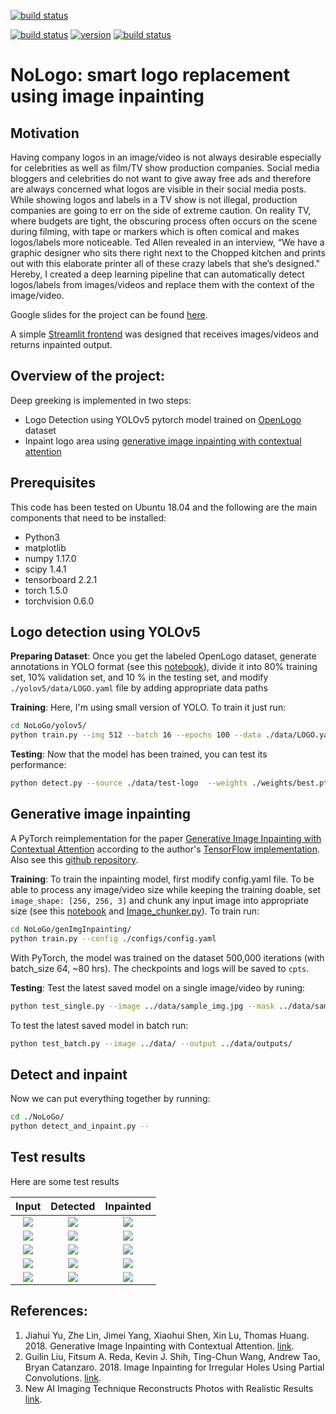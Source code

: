 [![build status](https://img.shields.io/badge/build-passing-green.svg)]()

[![build status](https://img.shields.io/badge/made%20with-python-cyan.svg)](https://www.python.org/)
[![version](https://img.shields.io/badge/PyTorch%20-%23EE4C2C.svg?&style=for-the-badge&logo=PyTorch&logoColor=white)](https://img.shields.io/badge/PyTorch%20-%23EE4C2C.svg?&style=for-the-badge&logo=PyTorch&logoColor=white)
[![build status](https://img.shields.io/badge/opencv-v4.2.0.34-gold.svg)](https://pypi.org/project/opencv-python/)

# NoLogo: smart logo replacement using image inpainting

## Motivation
Having company logos in an image/video is not always desirable especially for celebrities as well as film/TV show production companies. Social media bloggers and celebrities do not want to give away free ads and therefore are always concerned what logos are visible in their social media posts. While showing logos and labels in a TV show is not illegal, production companies are going to err on the side of extreme caution. On reality TV, where budgets are tight, the obscuring process often occurs on the scene during filming, with tape or markers which is often comical and makes logos/labels more noticeable. Ted Allen revealed in an interview, “We have a graphic designer who sits there right next to the Chopped kitchen and prints out with this elaborate printer all of these crazy labels that she’s designed." Hereby, I created a deep learning pipeline that can automatically detect logos/labels from images/videos and replace them with the context of the image/video.

Google slides for the project can be found [here]().

A simple [Streamlit frontend](http://54.67.95.39:8501/) was designed that receives images/videos and returns inpainted output.
![]()

## Overview of the project:
Deep greeking is implemented in two steps:

- Logo Detection using YOLOv5 pytorch model trained on [OpenLogo](https://qmul-openlogo.github.io/) dataset
- Inpaint logo area using [generative image inpainting with contextual attention](https://arxiv.org/abs/1801.07892)

## Prerequisites
This code has been tested on Ubuntu 18.04 and the following are the main components that need to be installed:
- Python3
- matplotlib 
- numpy 1.17.0
- scipy 1.4.1
- tensorboard 2.2.1
- torch 1.5.0
- torchvision 0.6.0

## Logo detection using YOLOv5
**Preparing Dataset**: Once you get the labeled OpenLogo dataset, generate annotations in YOLO format (see this [notebook]()), divide it into 80% training set, 10% validation set, and 10 % in the testing set, and modify `./yolov5/data/LOGO.yaml` file by adding appropriate data paths

**Training**: Here, I'm using small version of YOLO. To train it just run:
```bash
cd NoLoGo/yolov5/
python train.py --img 512 --batch 16 --epochs 100 --data ./data/LOGO.yaml --cfg ./models/yolov5s.yaml --weights '' --device 0
```

**Testing**: Now that the model has been trained, you can test its performance:
```bash
python detect.py --source ./data/test-logo  --weights ./weights/best.pt --conf 0.3 --save-txt
```

## Generative image inpainting
A PyTorch reimplementation for the paper [Generative Image Inpainting with Contextual Attention](https://arxiv.org/abs/1801.07892) according to the author's [TensorFlow implementation](https://github.com/JiahuiYu/generative_inpainting). Also see this [github repository](https://github.com/daa233/generative-inpainting-pytorch).

**Training**: To train the inpainting model, first modify config.yaml file. To be able to process any image/video size while keeping the training doable, set `image_shape: [256, 256, 3]` and chunk any input image into appropriate size (see this [notebook]() and [Image_chunker.py]()). To train run:
```bash
cd NoLoGo/genImgInpainting/
python train.py --config ./configs/config.yaml
```
With PyTorch, the model was trained on the dataset 500,000 iterations (with batch_size 64, ~80 hrs). The checkpoints and logs will be saved to `cpts`.

**Testing**: Test the latest saved model on a single image/video by runing:
```bash
python test_single.py --image ../data/sample_img.jpg --mask ../data/sample_mask.jpg --output ../data/output_img.jpg
```
To test the latest saved model in batch run:
```bash
python test_batch.py --image ../data/ --output ../data/outputs/
```

## Detect and inpaint
Now we can put everything together by running:
```bash
cd ./NoLoGo/
python detect_and_inpaint.py --
```

## Test results
Here are some test results

| Input | Detected | Inpainted |
|:---:|:---:|:---:|
| ![](https://github.com/Mahmood-Hoseini/NoLoGo/blob/master/data/outputs/2105646918.jpg)  | ![](https://github.com/Mahmood-Hoseini/NoLoGo/blob/master/data/outputs/2105646918-det.jpg) | ![](https://github.com/Mahmood-Hoseini/NoLoGo/blob/master/data/outputs/2105646918-inp.jpg) |
| ![](https://github.com/Mahmood-Hoseini/NoLoGo/blob/master/data/outputs/2659660776.jpg)  | ![](https://github.com/Mahmood-Hoseini/NoLoGo/blob/master/data/outputs/2659660776-det.jpg) | ![](https://github.com/Mahmood-Hoseini/NoLoGo/blob/master/data/outputs/2659660776-inp.jpg) |
| ![](https://github.com/Mahmood-Hoseini/NoLoGo/blob/master/data/outputs/5077581837.jpg)  | ![](https://github.com/Mahmood-Hoseini/NoLoGo/blob/master/data/outputs/5077581837-det.jpg) | ![](https://github.com/Mahmood-Hoseini/NoLoGo/blob/master/data/outputs/5077581837-inp.jpg) |
| ![](https://github.com/Mahmood-Hoseini/NoLoGo/blob/master/data/outputs/898312343.jpg)  | ![](https://github.com/Mahmood-Hoseini/NoLoGo/blob/master/data/outputs/898312343-det.jpg) | ![](https://github.com/Mahmood-Hoseini/NoLoGo/blob/master/data/outputs/898312343-inp.jpg) |
| ![](https://github.com/Mahmood-Hoseini/NoLoGo/blob/master/data/outputs/logos32plus_000573.jpg)  | ![](https://github.com/Mahmood-Hoseini/NoLoGo/blob/master/data/outputs/logos32plus_000573-det.jpg) | ![](https://github.com/Mahmood-Hoseini/NoLoGo/blob/master/data/outputs/logos32plus_000573-inp.jpg) |

## References:
1. Jiahui Yu, Zhe Lin, Jimei Yang, Xiaohui Shen, Xin Lu, Thomas Huang. 2018. Generative Image Inpainting with Contextual Attention. [link](https://arxiv.org/abs/1801.07892).
2. Guilin Liu, Fitsum A. Reda, Kevin J. Shih, Ting-Chun Wang, Andrew Tao, Bryan Catanzaro. 2018. Image Inpainting for Irregular Holes Using Partial Convolutions. [link](https://arxiv.org/abs/1804.07723).
3. New AI Imaging Technique Reconstructs Photos with Realistic Results [link](https://news.developer.nvidia.com/new-ai-imaging-technique-reconstructs-photos-with-realistic-results/?ncid=nv-twi-37107).
